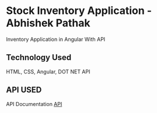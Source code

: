 # Stock Inventory Application - Abhishek Pathak

Inventory Application in Angular With API

## Technology Used

HTML, CSS, Angular, DOT NET API

## API USED

API Documentation [API](https://freeapi.miniprojectideas.com/index.html)



